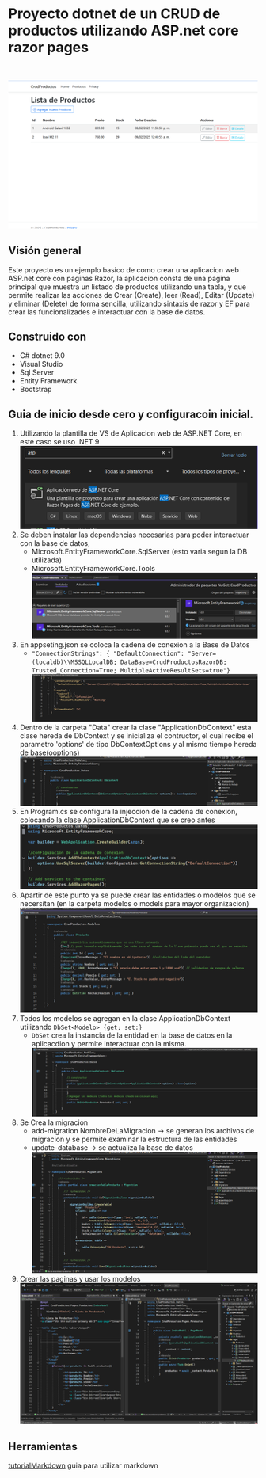 <h1>  Proyecto dotnet de un CRUD de productos utilizando ASP.net core razor pages</h1>
<br/>

![screenshot](/screenshot_Index.png)

## Visión general
Este proyecto es un ejemplo basico de como crear una aplicacion web ASP.net core con paginas Razor, la aplicacion consta de una pagina principal que muestra un listado de productos utilizando una tabla, y 
que permite realizar las acciones de Crear (Create), leer (Read), Editar (Update) y eliminar (Delete) de forma sencilla, utilizando sintaxis de razor y EF para crear las funcionalizades e interactuar con 
la base de datos.

## Construido con 
- C# dotnet 9.0
- Visual Studio
- Sql Server
- Entity Framework
- Bootstrap

## Guia de inicio desde cero y configuracoin inicial.
1. Utilizando la plantilla de VS de Aplicacion web de ASP.NET Core, en este caso se uso .NET 9
![PlantillaRazor](/images/PlantillaRazor.png)
2. Se deben instalar las dependencias necesarias para poder interactuar con la base de datos, 
    - Microsoft.EntityFrameworkCore.SqlServer (esto varia segun la DB utilizada)
    - Microsoft.EntityFrameworkCore.Tools
![paquetes](/images/paquetes.png)
3. En appseting.json se coloca la cadena de conexion a la Base de Datos
    - `"ConnectionStrings": { "DefaultConnection": "Server=(localdb)\\MSSQLLocalDB; DataBase=CrudProductosRazorDB; Trusted_Connection=True; MultipleActiveResultSets=true"}`
![dbConexion](/images/dbConexion.png)
4. Dentro de la carpeta "Data" crear la clase "ApplicationDbContext" esta clase hereda de DbContext y se inicializa el contructor, el cual recibe el parametro 'options'  de tipo DbContextOptions<ApplicationDbContext> y al mismo tiempo hereda de base(ooptions)
![ApplicationDbContextStart](/images/ApplicationDbContextStart.png)
5. En Program.cs se configura la injeccion de la cadena de conexion, colocando la clase ApplicationDbContext que se creo antes
![ProgramClass](/images/ProgramClass.png)
6. Apartir de este punto ya se puede crear las entidades o modelos que se necersitan (en la carpeta modelos o models para mayor organizacion)
![modeloProducto](/images/modeloProducto.png)
7. Todos los modelos se agregan en la clase ApplicationDbContext utilizando `DbSet<Modelo> {get; set:}`
    - `DbSet` crea la instancia de la entidad en la base de datos en la aplicacdion y permite interactuar con la misma.
![configuracionModelo](/images/configuracionModelo.png)
8. Se Crea la migracion
    - add-migration NombreDeLaMigracion -> se generan los archivos de migracion y se permite examinar la estructura de las entidades
    - update-database -> se actualiza la base de datos
![migracion](/images/migracion.png)
9. Crear las paginas y usar los modelos
![paginasRazor](/images/paginasRazor.png)


## Herramientas
[tutorialMarkdown](https://tutorialmarkdown.com/guia) guia para utilizar markdown

